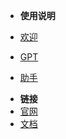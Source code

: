 * **使用说明**
* [欢迎](zh-cn/welcome)
* [GPT](zh-cn/design/gpt)

* [助手](zh-cn/design/god)

[//]: # (* [界面说明]&#40;zh-cn/design/guide&#41;)

* **链接**
* [官网](https://www.gptgood.com)
* [文档](https://gptdoc.4everland.app)
  
